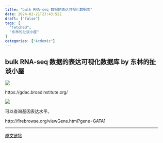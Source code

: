 ```yaml
---
title: "bulk RNA-seq 数据的表达可视化数据库"
date: 2024-02-21T23:43:52Z
draft: ["false"]
tags: [
  "fetched",
  "东林的扯淡小屋"
]
categories: ["Acdemic"]
---
```

bulk RNA-seq 数据的表达可视化数据库 by 东林的扯淡小屋
------
<div><p><img data-galleryid="" data-ratio="0.5638888888888889" data-s="300,640" data-type="png" data-w="1080" data-src="https://mmbiz.qpic.cn/mmbiz_png/kZ1wdgAscBoyyr4fvjZeqhB8BsT3f3PNPmnYqGA3PSINHNJtg5jiaCr9ErdtAOl9z3ibx8zrxEwibzj5GBicgRytrw/640?wx_fmt=png" src="https://mmbiz.qpic.cn/mmbiz_png/kZ1wdgAscBoyyr4fvjZeqhB8BsT3f3PNPmnYqGA3PSINHNJtg5jiaCr9ErdtAOl9z3ibx8zrxEwibzj5GBicgRytrw/640?wx_fmt=png"></p><p>https://gdac.broadinstitute.org/</p><p><img data-galleryid="" data-ratio="0.5638888888888889" data-s="300,640" data-type="png" data-w="1080" data-src="https://mmbiz.qpic.cn/mmbiz_png/kZ1wdgAscBoyyr4fvjZeqhB8BsT3f3PNicn4m4Xiay3uQT7UHk3y5VOWlQRR3rwFsoKMs487IqqP888vicDtzRFUA/640?wx_fmt=png" src="https://mmbiz.qpic.cn/mmbiz_png/kZ1wdgAscBoyyr4fvjZeqhB8BsT3f3PNicn4m4Xiay3uQT7UHk3y5VOWlQRR3rwFsoKMs487IqqP888vicDtzRFUA/640?wx_fmt=png"></p><p>可以查询基因表达水平。</p><p>http://firebrowse.org/viewGene.html?gene=GATA1</p><p><mp-style-type data-value="3"></mp-style-type></p></div>  
<hr>
<a href="https://mp.weixin.qq.com/s/wF1ZR7xK96BwH6r4ZAV3rA",target="_blank" rel="noopener noreferrer">原文链接</a>
